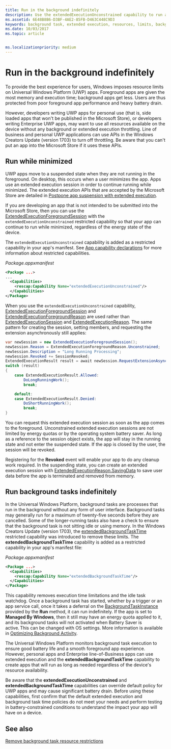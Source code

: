 ```yaml
---
title: Run in the background indefinitely
description: Use the extendedExecutionUnconstrained capability to run a background task or extended execution session in the background indefinitely.
ms.assetid: 6E48B8B6-D3BF-4AE2-85FB-D463C448C9D3
keywords: background task, extended execution, resources, limits, background task
ms.date: 10/03/2017
ms.topic: article


ms.localizationpriority: medium
---
```

# Run in the background indefinitely

To provide the best experience for users, Windows imposes resource limits on Universal Windows Platform (UWP) apps. Foreground apps are given the most memory and execution time; background apps get less. Users are thus protected from poor foreground app performance and heavy battery drain.

However, developers writing UWP apps for personal use (that is, side loaded apps that won't be published in the Microsoft Store), or developers writing Enterprise UWP apps, may want to use all resources available on the device without any background or extended execution throttling. Line of business and personal UWP applications can use APIs in the Windows Creators Update (version 1703) to turn off throttling. Be aware that you can't put an app into the Microsoft Store if it uses these APIs.

## Run while minimized

UWP apps move to a suspended state when they are not running in the foreground. On desktop, this occurs when a user minimizes the app. Apps use an extended execution session in order to continue running while minimized. The extended execution APIs that are accepted by the Microsoft Store are detailed in [Postpone app suspension with extended execution](https://docs.microsoft.com/windows/uwp/launch-resume/run-minimized-with-extended-execution).

If you are developing an app that is not intended to be submitted into the Microsoft Store, then you can use the [ExtendedExecutionForegroundSession](https://docs.microsoft.com/uwp/api/windows.applicationmodel.extendedexecution.foreground.extendedexecutionforegroundsession) with the `extendedExecutionUnconstrained` restricted capability so that your app can continue to run while minimized, regardless of the energy state of the device.  

The `extendedExecutionUnconstrained` capability is added as a restricted capability in your app's manifest. See [App capability declarations](https://docs.microsoft.com/windows/uwp/packaging/app-capability-declarations) for more information about restricted capabilities.

_Package.appxmanifest_
```xml
<Package ...>
...
  <Capabilities>
    <rescap:Capability Name="extendedExecutionUnconstrained"/>
  </Capabilities>
</Package>
```

When you use the `extendedExecutionUnconstrained` capability, [ExtendedExecutionForegroundSession](https://docs.microsoft.com/uwp/api/windows.applicationmodel.extendedexecution.foreground.extendedexecutionforegroundsession) and [ExtendedExecutionForegroundReason](https://docs.microsoft.com/en-us/uwp/api/windows.applicationmodel.extendedexecution.foreground.extendedexecutionforegroundreason) are used rather than [ExtendedExecutionSession](https://docs.microsoft.com/uwp/api/windows.applicationmodel.extendedexecution.extendedexecutionsession) and [ExtendedExecutionReason](https://docs.microsoft.com/uwp/api/windows.applicationmodel.extendedexecution.extendedexecutionreason). The same pattern for creating the session, setting members, and requesting the extension asynchronously still applies: 

```cs
var newSession = new ExtendedExecutionForegroundSession();
newSession.Reason = ExtendedExecutionForegroundReason.Unconstrained;
newSession.Description = "Long Running Processing";
newSession.Revoked += SessionRevoked;
ExtendedExecutionResult result = await newSession.RequestExtensionAsync();
switch (result)
{
    case ExtendedExecutionResult.Allowed:
        DoLongRunningWork();
        break;

    default:
    case ExtendedExecutionResult.Denied:
        DoShortRunningWork();
        break;
}
```

You can request this extended execution session as soon as the app comes to the foreground. Unconstrained extended execution sessions are not limited by energy quotas or by the operating system battery saver. As long as a reference to the session object exists, the app will stay in the running state and not enter the suspended state. If the app is closed by the user, the session will be revoked.

Registering for the **Revoked** event will enable your app to do any cleanup work required. In the suspending state, you can create an extended execution session with   [ExtendedExecutionReason.SavingData](https://docs.microsoft.com/uwp/api/windows.applicationmodel.extendedexecution.extendedexecutionreason) to save user data before the app is terminated and removed from memory.

## Run background tasks indefinitely

In the Universal Windows Platform, background tasks are processes that run in the background without any form of user interface. Background tasks may generally run for a maximum of twenty-five seconds before they are cancelled. Some of the longer-running tasks also have a check to ensure that the background task is not sitting idle or using memory. In the Windows Creators Update (version 1703), the [extendedBackgroundTaskTime](https://docs.microsoft.com/windows/uwp/packaging/app-capability-declarations) restricted capability was introduced to remove these limits. The **extendedBackgroundTaskTime** capability is added as a restricted capability in your app's manifest file:

_Package.appxmanifest_
```xml
<Package ...>
  <Capabilities>
    <rescap:Capability Name="extendedBackgroundTaskTime"/>
  </Capabilities>
</Package>
```

This capability removes execution time limitations and the idle task watchdog. Once a background task has started, whether by a trigger or an app service call, once it takes a deferral on the [BackgroundTaskInstance](https://docs.microsoft.com/uwp/api/Windows.ApplicationModel.Background.IBackgroundTaskInstance) provided by the **Run** method, it can run indefinitely. If the app is set to **Managed By Windows**, then it still may have an energy quota applied to it, and its background tasks will not activated when Battery Saver is active. This can be changed with OS settings. More information is available in [Optimizing Background Activity](https://docs.microsoft.com/windows/uwp/debug-test-perf/optimize-background-activity).

The Universal Windows Platform monitors background task execution to ensure good battery life and a smooth foreground app experience. However, personal apps and Enterprise line-of-Business apps can use extended execution and the **extendedBackgroundTaskTime** capability to create apps that will run as long as needed regardless of the device's resource availability.

Be aware that the **extendedExecutionUnconstrained** and **extendedBackgroundTaskTime** capabilities can override default policy for UWP apps and may cause significant battery drain. Before using these capabilities, first confirm that the default extended execution and background task time policies do not meet your needs and perform testing in battery-constrained conditions to understand the impact your app will have on a device.

## See also

[Remove background task resource restrictions](https://docs.microsoft.com/windows/application-management/enterprise-background-activity-controls)
